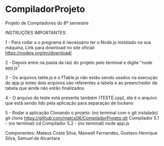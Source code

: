 # CompiladorProjeto

Projeto de Compiladores do 8º semestre

INSTRUÇÕES IMPORTANTES:

1 - Para rodar a o programa é necessário ter o Node.js instalado na sua máquina,
Link para download no site oficial: https://nodejs.org/en/download/

2 - Depois entre na pasta da raíz do projeto pelo terminal e digite "node app.js"

3 - Os arquivos table.js e o fTable.js não estão sendo usados na execução do app.js
estes dois arquivos são referentes a tabela e ao preenchedor da tabela que ainda não estão finalizados.

4 - O arquivo de teste está presente também (TESTE.cpp), ele é o arquivo que está sendo lido pela aplicação para separação de tockens

5 - Rodar a aplicação
Clonando o projeto: (no terminal com o git instalado) git clone https://github.com/matcs06/CompiladorProjeto.git Compilador
5.1 - (no terminal) cd Compilador
5.2 - (no terminal) node app.js

Componentes:
Mateus Costa Silva,
Maxwell Fernandes,
Gustavo Henrique Silva,
Samuel de Alcantara
